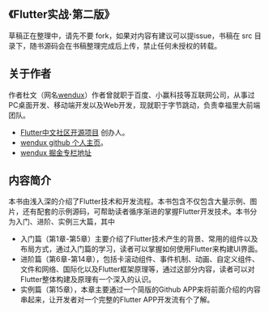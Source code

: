 ## 《Flutter实战·第二版》

草稿正在整理中，请先不要 fork，如果对内容有建议可以提issue，书稿在 src 目录下，随书源码会在书稿整理完成后上传，禁止任何未授权的转载。

## 关于作者

作者杜文（网名[wendux](https://github.com/wendux)）作者曾就职于百度、小赢科技等互联网公司，从事过PC桌面开发、移动端开发以及Web开发，现就职于字节跳动，负责幸福里大前端团队。

- [Flutter中文社区开源项目](https://github.com/flutterchina) 创办人。
- [wendux github 个人主页](https://github.com/wendux)。
- [wendux 掘金专栏地址](https://juejin.im/user/58211b88a0bb9f0058c25b7f)

## 内容简介

本书由浅入深的介绍了Flutter技术和开发流程。本书包含不仅包含大量示例、图片，还有配套的示例源码，可帮助读者循序渐进的掌握Flutter开发技术。本书分为入门、进阶、实例三大篇，其中

- 入门篇（第1章-第5章）主要介绍了Flutter技术产生的背景、常用的组件以及布局方式，通过入门篇的学习，读者可以掌握如何使用Flutter来构建UI界面。
- 进阶篇（第6章-第14章），包括卡滚动组件、事件机制、动画、自定义组件、文件和网络、国际化以及Flutter框架原理等，通过这部分内容，读者可以对Flutter整体构建及原理有一个深入的认识。
- 实例篇（第15章），本章主要通过一个简版的Github APP来将前面介绍的内容串起来，让开发者对一个完整的Flutter APP开发流有个了解。
